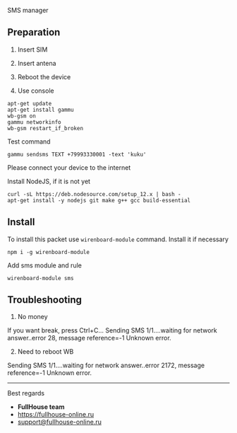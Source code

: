 SMS manager

##  Preparation

1. Insert SIM
2. Insert antena
3. Reboot the device

4. Use console
```
apt-get update
apt-get install gammu
wb-gsm on
gammu networkinfo
wb-gsm restart_if_broken
```

Test command
```
gammu sendsms TEXT +79993330001 -text 'kuku'
```

Please connect your device to the internet

Install NodeJS, if it is not yet
```
curl -sL https://deb.nodesource.com/setup_12.x | bash -
apt-get install -y nodejs git make g++ gcc build-essential
```

##  Install

To install this packet use `wirenboard-module` command. Install it if necessary
```
npm i -g wirenboard-module
```

Add sms module and rule
```
wirenboard-module sms
```

##  Troubleshooting

1. No money

If you want break, press Ctrl+C...
Sending SMS 1/1....waiting for network answer..error 28, message reference=-1
Unknown error.

2. Need to reboot WB

Sending SMS 1/1....waiting for network answer..error 2172, message reference=-1
Unknown error.

----

Best regards
- **FullHouse team**
- https://fullhouse-online.ru
- support@fullhouse-online.ru
